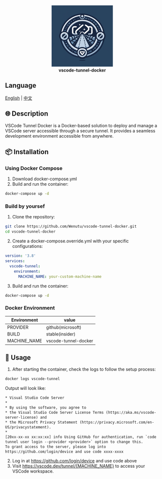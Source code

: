 <p align="center">
    <img src="./images/logo.png" alt="VSCode Tunnel Docker Logo" width="200" height="200">
    <br>
    <b>vscode-tunnel-docker</b>
</p>

## Language
[English](https://github.com/Wenutu/vscode-tunnel-docker/blob/main/README.md) | [中文](https://github.com/Wenutu/vscode-tunnel-docker/blob/main/README.zh_CN.md)


## 🌐 Description
VSCode Tunnel Docker is a Docker-based solution to deploy and manage a VSCode server accessible through a secure tunnel. It provides a seamless development environment accessible from anywhere.

## 📦 Installation
### Using Docker Compose
1. Download docker-compose.yml
2. Build and run the container:
```bash
docker-compose up -d
```

### Build by yoursef
1. Clone the repository:
```bash
git clone https://github.com/Wenutu/vscode-tunnel-docker.git
cd vscode-tunnel-docker
```
2. Create a docker-compose.override.yml with your specific configurations:
```yml
version: '3.8'
services:
  vscode-tunnel:
    environment:
      MACHINE_NAME: your-custom-machine-name
```
3. Build and run the container:
```bash
docker-compose up -d
```

### Docker Environment
| Environment      | value             |
| ------------- | ------------ |
| PROVIDER      | github(microsoft)    |
| BUILD         | stable(insider)      |
| MACHINE_NAME  | vscode-tunnel-docker |



## 🔧 Usage
1. After starting the container, check the logs to follow the setup process:
```bash
docker logs vscode-tunnel
```

Output will look like:
```less
* Visual Studio Code Server
*
* By using the software, you agree to
* the Visual Studio Code Server License Terms (https://aka.ms/vscode-server-license) and
* the Microsoft Privacy Statement (https://privacy.microsoft.com/en-US/privacystatement).
*
[20xx-xx-xx xx:xx:xx] info Using GitHub for authentication, run `code tunnel user login --provider <provider>` option to change this.
To grant access to the server, please log into https://github.com/login/device and use code xxxx-xxxx

```

2. Log in at https://github.com/login/device and use code above
3. Visit https://vscode.dev/tunnel/{MACHINE_NAME} to access your VSCode workspace.



